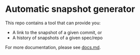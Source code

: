 # Automatic snapshot generator

This repo contains a tool that can provide you:

* A link to the snapshot of a given commit, or
* A history of snapshots of a given spec/repo

For more documentation, please see [docs.md](https://github.com/xfq/commit-snapshot-tool/blob/master/docs.md).